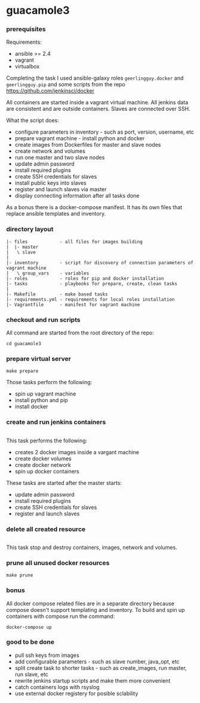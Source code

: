 # guacamole3

### prerequisites

Requirements:

- ansible >= 2.4
- vagrant
- virtualbox

Completing the task I used ansible-galaxy roles `geerlingguy.docker` and `geerlingguy.pip` and some scripts from the repo https://github.com/jenkinsci/docker

All containers are started inside a vagrant virtual machine.
All jenkins data are consistent and are outside containers.
Slaves are connected over SSH.

What the script does:

- configure parameters in inventory - such as port, version, username, etc
- prepare vagrant machine - install python and docker
- create images from Dockerfiles for master and slave nodes
- create network and volumes
- run one master and two slave nodes
- update admin password
- install required plugins
- create SSH credentials for slaves
- install public keys into slaves
- register and launch slaves via master
- display connecting information after all tasks done

As a bonus there is a docker-compose manifest. It has its own files that replace ansible templates and inventory.

### directory layout

```|- docker-compose   - manifests for docker-compose, it must be run from this directory
|- files            - all files for images building
|  |- master
|   \ slave
|
|- inventory        - script for discovery of connection parameters of vagrant machine
|   \ group_vars    - variables
|- roles            - roles for pip and docker installation
|- tasks            - playbooks for prepare, create, clean tasks
|
|- Makefile         - make based tasks
|- requirements.yml - requirements for local roles installation
|- Vagrantfile      - manifest for vagrant machine
```

### checkout and run scripts

All command are started from the root directory of the repo:

```git clone git@github.com:freddygood/guacamole3.git
cd guacamole3
```

### prepare virtual server

```vagrant up
make prepare
```

Those tasks perform the following:

- spin up vagrant machine
- install python and pip
- install docker

### create and run jenkins containers

```make create
```

This task performs the following:

- creates 2 docker images inside a vargant machine
- create docker volumes
- create docker network
- spin up docker containers

These tasks are started after the master starts:

- update admin password
- install required plugins
- create SSH credentials for slaves
- register and launch slaves

### delete all created resource

```make clean
```

This task stop and destroy containers, images, network and volumes.

### prune all unused docker resources

`make prune`

### bonus

All docker compose related files are in a separate directory because compose doesn't support templating and inventory.
To build and spin up containers with compose run the command:

```cd docker-compose
docker-compose up
```

### good to be done

- pull ssh keys from images
- add configurable parameters - such as slave number, java_opt, etc
- split create task to shorter tasks - such as create_images, run master, run slave, etc
- rewrite jenkins startup scripts and make them more convenient
- catch containers logs with rsyslog
- use external docker registery for posible sclability
